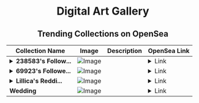 <div align="center">

# Digital Art Gallery

## Trending Collections on OpenSea

| Collection Name                       | Image                                                                                     | Description                       | OpenSea Link                                                                                          |
|---------------------------------------|-------------------------------------------------------------------------------------------|-----------------------------------|--------------------------------------------------------------------------------------------------------|
| **<details><summary>238583's Follow...</summary>238583's Follower</details>** | ![Image](https://i.seadn.io/s/raw/files/19f9f090920392cc3650cbdf4361755b.png?w=500&auto=format?w=200&auto=format) |  | <details><summary>Link</summary>[238583's Follower](https://opensea.io/collection/238583-s-follower)</details> |
| **<details><summary>69923's Followe...</summary>69923's Follower</details>** | ![Image](https://i.seadn.io/s/raw/files/19f9f090920392cc3650cbdf4361755b.png?w=500&auto=format?w=200&auto=format) |  | <details><summary>Link</summary>[69923's Follower](https://opensea.io/collection/69923-s-follower)</details> |
| **<details><summary>Lillica's Reddi...</summary>Lillica's Reddit Looks</details>** | ![Image](https://i.seadn.io/s/raw/files/d03788705e7dc63e9f6f7114d061f454.png?w=500&auto=format?w=200&auto=format) |  | <details><summary>Link</summary>[Lillica's Reddit Looks](https://opensea.io/collection/lillica-s-reddit-looks)</details> |
| **Wedding** | ![Image](https://i.seadn.io/s/raw/files/1befc4b4bd2d55920f8d80ae08886f5b.jpg?w=500&auto=format?w=200&auto=format) |  | <details><summary>Link</summary>[Wedding](https://opensea.io/collection/wedding-50)</details> |

</div>